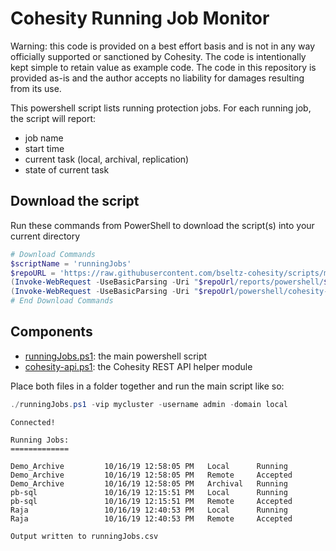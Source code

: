 # Cohesity Running Job Monitor

Warning: this code is provided on a best effort basis and is not in any way officially supported or sanctioned by Cohesity. The code is intentionally kept simple to retain value as example code. The code in this repository is provided as-is and the author accepts no liability for damages resulting from its use.

This powershell script lists running protection jobs. For each running job, the script will report:

* job name
* start time
* current task (local, archival, replication)
* state of current task

## Download the script

Run these commands from PowerShell to download the script(s) into your current directory

```powershell
# Download Commands
$scriptName = 'runningJobs'
$repoURL = 'https://raw.githubusercontent.com/bseltz-cohesity/scripts/master'
(Invoke-WebRequest -UseBasicParsing -Uri "$repoUrl/reports/powershell/$scriptName/$scriptName.ps1").content | Out-File "$scriptName.ps1"; (Get-Content "$scriptName.ps1") | Set-Content "$scriptName.ps1"
(Invoke-WebRequest -UseBasicParsing -Uri "$repoUrl/powershell/cohesity-api/cohesity-api.ps1").content | Out-File cohesity-api.ps1; (Get-Content cohesity-api.ps1) | Set-Content cohesity-api.ps1
# End Download Commands
```

## Components

* [runningJobs.ps1](https://raw.githubusercontent.com/bseltz-cohesity/scripts/master/reports/powershell/runningJobs/runningJobs.ps1): the main powershell script
* [cohesity-api.ps1](https://raw.githubusercontent.com/bseltz-cohesity/scripts/master/powershell/cohesity-api/cohesity-api.ps1): the Cohesity REST API helper module

Place both files in a folder together and run the main script like so:

```powershell
./runningJobs.ps1 -vip mycluster -username admin -domain local
```

```text
Connected!

Running Jobs:
=============

Demo_Archive         10/16/19 12:58:05 PM   Local      Running
Demo_Archive         10/16/19 12:58:05 PM   Remote     Accepted
Demo_Archive         10/16/19 12:58:05 PM   Archival   Running
pb-sql               10/16/19 12:15:51 PM   Local      Running
pb-sql               10/16/19 12:15:51 PM   Remote     Accepted
Raja                 10/16/19 12:40:53 PM   Local      Running
Raja                 10/16/19 12:40:53 PM   Remote     Accepted

Output written to runningJobs.csv
```
